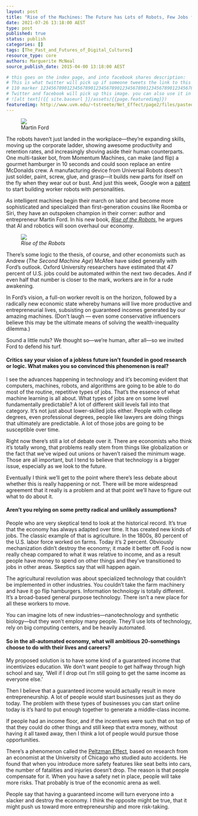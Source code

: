```yaml
---
layout: post
title: "Rise of the Machines: The Future has Lots of Robots, Few Jobs for Humans"
date: 2021-07-26 13:18:00 AEST
type: post
published: true
status: publish
categories: []
tags: [The_Past_and_Futures_of_Digital_Cultures]
resource_type: core
authors: Marguerite McNeal
source_publish_date: 2015-04-00 13:18:00 AEST

# this goes on the index page, and into facebook shares description:
# This is what twitter will pick up if someone tweets the link to this page
# 110 marker 1234567890123456789012345678901234567890123456789012345678901234567890123456789012345678901234567890123456789 twitter-body:
# Twitter and facebook will pick up this image. you can also use it in a post with:
# ![alt text]({{ site.baseurl }}/assets/{{page.featuredimg}})
featuredimg: http://www.uvm.edu/~tstreete/Net_Effect/page2/files/pasted-graphic.jpg
---
```


<figure>
<img src="https://www.wired.com/wp-content/uploads/2015/04/Martin_Ford_headshot-932x621.jpg"
/>
<figcaption>Martin Ford</figcaption>
</figure>

The robots haven’t just landed in the workplace—they’re expanding skills, moving up the corporate ladder, showing awesome productivity and retention rates, and increasingly shoving aside their human counterparts. One multi-tasker bot, from Momentum Machines, can make (and flip) a gourmet hamburger in 10 seconds and could soon replace an entire McDonalds crew. A manufacturing device from Universal Robots doesn’t just solder, paint, screw, glue, and grasp—it builds new parts for itself on the fly when they wear out or bust. And just this week, Google won a <a href="http://patft.uspto.gov/netacgi/nph-Parser?Sect1=PTO2&amp;Sect2=HITOFF&amp;u=%2Fnetahtml%2FPTO%2Fsearch-adv.htm&amp;r=42&amp;f=G&amp;l=50&amp;d=PTXT&amp;s1=google.ASNM.&amp;p=1&amp;OS=AN/google&amp;RS=AN/google" >patent</a >
to start building worker robots with personalities.

As intelligent machines begin their march on labor and become more sophisticated and specialized than first-generation cousins like Roomba or Siri, they have an outspoken champion in their corner: author and entrepreneur Martin Ford. In his new book, <em ><a href="http://www.amazon.com/dp/0465059996/?tag=w050b-20" >Rise of the Robots</a ></em >, he argues that AI and robotics will soon overhaul our economy.

<figure>
<img src="https://www.wired.com/wp-content/uploads/2015/04/MTH-Ford-Rise-Robots-289x439.jpg"
/>
<figcaption>
<em>Rise of the Robots</em>
</figcaption>
</figure>

There’s some logic to the thesis, of course, and other economists such as Andrew (<em>The Second Machine Age</em>) McAfee have sided generally with Ford’s outlook. Oxford University researchers have estimated that 47 percent of U.S. jobs could be automated within the next two decades. And if even half that number is closer to the mark, workers are in for a rude awakening.

In Ford’s vision, a full-on worker revolt is on the horizon, followed by a radically new economic state whereby humans will live more productive and entrepreneurial lives, subsisting on guaranteed incomes generated by our amazing machines. (Don’t laugh — even some conservative influencers believe this may be the ultimate means of solving the wealth-inequality dilemma.)

Sound a little nuts? We thought so—we’re human, after all—so we invited Ford to defend his turf.

#### Critics say your vision of a jobless future isn’t founded in good research or logic. What makes you so convinced this phenomenon is real?

I see the advances happening in technology and it’s becoming evident that computers, machines, robots, and algorithms are going to be able to do most of the routine, repetitive types of jobs. That’s the essence of what machine learning is all about. What types of jobs are on some level fundamentally predictable? A lot of different skill levels fall into that category. It’s not just about lower-skilled jobs either. People with college degrees, even professional degrees, people like lawyers are doing things that ultimately are predictable. A lot of those jobs are going to be susceptible over time.

Right now there’s still a lot of debate over it. There are economists who think it’s totally wrong, that problems really stem from things like globalization or the fact that we’ve wiped out unions or haven’t raised the minimum wage. Those are all important, but I tend to believe that technology is a bigger issue, especially as we look to the future.

Eventually I think we’ll get to the point where there’s less debate about whether this is really happening or not. There will be more widespread agreement that it really is a problem and at that point we’ll have to figure out what to do about it.

#### Aren’t you relying on some pretty radical and unlikely assumptions?

People who are very skeptical tend to look at the historical record. It’s true that the economy has always adapted over time. It has created new kinds of jobs. The classic example of that is agriculture. In the 1800s, 80 percent of the U.S. labor force worked on farms. Today it’s 2 percent.
Obviously mechanization didn’t destroy the economy; it made it better off.
Food is now really cheap compared to what it was relative to income, and as a result people have money to spend on other things and they’ve transitioned to jobs in other areas. Skeptics say that will happen again.

The agricultural revolution was about specialized technology that couldn’t be implemented in other industries. You couldn’t take the farm machinery and have it go flip hamburgers. Information technology is totally different.
It’s a broad-based general purpose technology. There isn’t a new place for all these workers to move.

You can imagine lots of new industries—nanotechnology and synthetic biology—but they won’t employ many people. They’ll use lots of technology, rely on big computing centers, and be heavily automated.

#### So in the all-automated economy, what will ambitious 20-somethings choose to do with their lives and careers?

My proposed solution is to have some kind of a guaranteed income that incentivizes education. We don’t want people to get halfway through high school and say, ‘Well if I drop out I’m still going to get the same income as everyone else.’

Then I believe that a guaranteed income would actually result in more entrepreneurship. A lot of people would start businesses just as they do today. The problem with these types of businesses you can start online today is it’s hard to put enough together to generate a middle-class income.

If people had an income floor, and if the incentives were such that on top of that they could do other things and still keep that extra money, without having it all taxed away, then I think a lot of people would pursue those opportunities.

There’s a phenomenon called the <a href="http://www.asse.org/assets/1/7/fall07-feature02.pdf" >Peltzman Effect</a >, based on research from an economist at the University of Chicago who studied auto accidents. He found that when you introduce more safety features like seat belts into cars, the number of fatalities and injuries doesn’t drop. The reason is that people compensate for it. When you have a safety net in place, people will take more risks. That probably is true of the economic arena as well.

People say that having a guaranteed income will turn everyone into a slacker and destroy the economy. I think the opposite might be true, that it might push us toward more entrepreneurship and more risk-taking.
